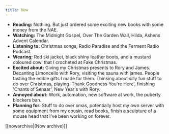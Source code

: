 ```yaml
---
title: Now
---
```

- **Reading:** Nothing. But just ordered some exciting new books with some money from the NAE.
- **Watching:** The Midnight Gospel, Over The Garden Wall, Hilda, Ashens Advent Calendar.
- **Listening to:** Christmas songs, Radio Paradise and the Ferment Radio Podcast.
- **Wearing:** Red ski jacket, black shiny leather boots, and a mustard coloured cowl that I crocheted at Fake Christmas.
- **Excited about:** Giving my Christmas presents to Rory and James. Decanting Limoncello with Rory, visiting the sauna with james. People tasting the edible gifts I made for them. Thinking about silly fun stuff to do over Christmas, playing 'Thank Goodness You're Here', finishing 'Chants of Senaar', New Year's with Rory. 
- **Annoyed about:** Work, automation, new software at work, the puberty blockers ban.
- **Planning for:** Stuff to do over xmas, potentially host my own server with some equipment from my cousin, read books, finish a sculpture of a mouse head that I've been working on forever.

[[nowarchive|(Now archive)]]